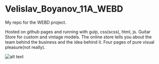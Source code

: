 # Velislav_Boyanov_11A_WEBD
My repo for the WEBD project.

Hosted on github pages and running with gulp, css(scss), html, js.
Guitar Store for custom and vintage models. The online store tells you 
about the team behind the business and the idea behind it.
Four pages of pure visual pleasure(not really).

![alt text](https://github.com/velisav-boyanov/Velislav_Boyanov_11A_WEBD/blob/develop/readme.png)

